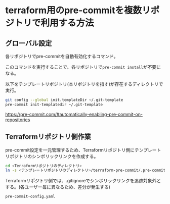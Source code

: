# terraform用のpre-commitを複数リポジトリで利用する方法

## グローバル設定

各リポジトリでpre-commitを自動有効化するコマンド。

このコマンドを実行することで、各リポジトリで`pre-commit install`が不要になる。

以下をテンプレートリポジトリ(本リポジトリを指す)が存在するディレクトリで実行。

```bash
git config --global init.templateDir ~/.git-template
pre-commit init-templatedir ~/.git-template
```

https://pre-commit.com/#automatically-enabling-pre-commit-on-repositories

## Terraformリポジトリ側作業

pre-commit設定を一元管理するため、Terraformリポジトリ側にテンプレートリポジトリのシンボリックリンクを作成する。

```bash
cd <Terraformリポジトリのディレクトリ>
ln -s <テンプレートリポジトリのディレクトリ>/terraform-pre-commit/.pre-commit-config.yaml ./.pre-commit-config.yaml
```

Terraformリポジトリ側では、.gitignoreでシンボリックリンクを追跡対象外とする。(各ユーザー毎に異なるため、差分が発生する)

```bash: gitignore
pre-commit-config.yaml
```
